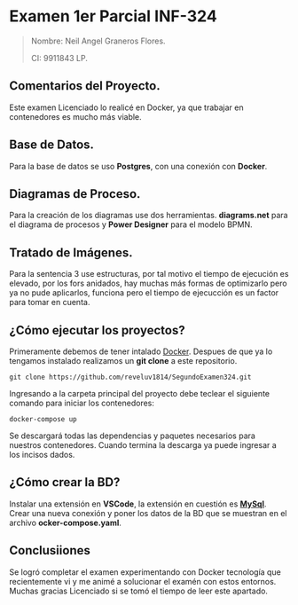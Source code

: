 # Examen 1er Parcial INF-324
> Nombre: Neil Angel Graneros Flores.
>
> CI: 9911843 LP.

## Comentarios del Proyecto.
Este examen Licenciado lo realicé en Docker, ya que trabajar en contenedores es mucho más viable.

## Base de Datos.
Para la base de datos se uso **Postgres**, con una conexión con **Docker**.

## Diagramas de Proceso.
Para la creación de los diagramas use dos herramientas. **diagrams.net** para el diagrama de procesos y **Power Designer** para el modelo BPMN.

## Tratado de Imágenes.
Para la sentencia 3 use estructuras, por tal motivo el tiempo de ejecución es elevado, por los fors anidados, hay muchas más formas de optimizarlo pero ya no pude aplicarlos, funciona pero el tiempo de ejecucción es un factor para tomar en cuenta.

## ¿Cómo ejecutar los proyectos?

Primeramente debemos de tener intalado [Docker](https://www.docker.com). Despues de que ya lo tengamos instalado realizamos un **git clone** a este repositorio.
```
git clone https://github.com/reveluv1814/SegundoExamen324.git
```
Ingresando a la carpeta principal del proyecto debe teclear el siguiente comando para iniciar los contenedores:
```
docker-compose up
```
Se descargará todas las dependencias y paquetes necesarios para nuestros contenedores. Cuando termina la descarga ya puede ingresar a los incisos dados.

## ¿Cómo crear la BD?
Instalar una extensión en **VSCode**, la extensión en cuestión es **[MySql](https://marketplace.visualstudio.com/items?itemName=cweijan.vscode-mysql-client2)**.
Crear una nueva conexión y poner los datos de la BD que se muestran en el archivo **ocker-compose.yaml**.

## Conclusiiones
Se logró completar el examen experimentando con Docker tecnología que recientemente vi y me animé a solucionar el examén con estos entornos. Muchas gracias Licenciado si se tomó el tiempo de leer este apartado.
